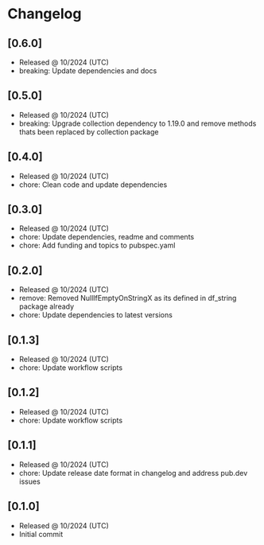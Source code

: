 # Changelog

## [0.6.0]

- Released @ 10/2024 (UTC)
- breaking: Update dependencies and docs

## [0.5.0]

- Released @ 10/2024 (UTC)
- breaking: Upgrade collection dependency to 1.19.0 and remove methods thats been replaced by collection package

## [0.4.0]

- Released @ 10/2024 (UTC)
- chore: Clean code and update dependencies

## [0.3.0]

- Released @ 10/2024 (UTC)
- chore: Update dependencies, readme and comments
- chore: Add funding and topics to pubspec.yaml

## [0.2.0]

- Released @ 10/2024 (UTC)
- remove: Removed NullIfEmptyOnStringX  as its defined in df_string package already
- chore: Update dependencies to latest versions

## [0.1.3]

- Released @ 10/2024 (UTC)
- chore: Update workflow scripts

## [0.1.2]

- Released @ 10/2024 (UTC)
- chore: Update workflow scripts

## [0.1.1]

- Released @ 10/2024 (UTC)
- chore: Update release date format in changelog and address pub.dev issues

## [0.1.0]

- Released @ 10/2024 (UTC)
- Initial commit
